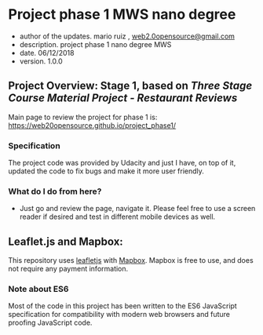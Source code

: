 # Project phase 1 MWS nano degree

* author of the updates. mario ruiz , web2.0opensource@gmail.com
* description. project phase 1 nano degree MWS
* date. 06/12/2018
* version. 1.0.0

## Project Overview: Stage 1, based on _Three Stage Course Material Project - Restaurant Reviews_

Main page to review the project for phase 1 is: https://web20opensource.github.io/project_phase1/

### Specification

The project code was provided by Udacity and just I have, on top of it, updated the code to fix bugs and make it more user friendly. 

### What do I do from here?

* Just go and review the page, navigate it. Please feel free to use a screen reader if desired and test in different mobile devices as well.

## Leaflet.js and Mapbox:

This repository uses [leafletjs](https://leafletjs.com/) with [Mapbox](https://www.mapbox.com/). Mapbox is free to use, and does not require any payment information. 

### Note about ES6

Most of the code in this project has been written to the ES6 JavaScript specification for compatibility with modern web browsers and future proofing JavaScript code.
